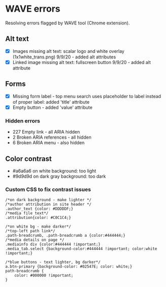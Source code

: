 # WAVE errors

Resolving errors flagged by WAVE tool (Chrome extension).

## Alt text
- [x] Images missing alt text: scalar logo and white overlay (1x1white_trans.png)
  9/9/20 - added alt attributes
- [x] Linked image missing alt text: fullscreen button
  9/9/20 - added alt attribute

## Forms
- [x] Missing form label - top menu search uses placeholder to label instead of proper label: added 'title' attribute
- [x] Empty button - added 'value' attribute

### Hidden errors
- 227 Empty link - all ARIA hidden
- 2 Broken ARIA references - all hidden
- 6 Broken ARIA menu - also hidden

## Color contrast

- #a6a6a6 on white background: too light
- #9d9d9d on dark gray background: too dark

### Custom CSS to fix contrast issues

```{css}
/*on dark background - make lighter */
/*author attribution in site header */
.author_text {color: #DDDDDF;}
/*media file text*/
.attribution{color: #C0C1C4;}

/*on white bg - make darker*/
/*top-left path link*/
.path-breadcrumb, .path-breadcrumb a {color:#444444;}
/*media details on page */
.mediainfo div {color:#444444 !important;}
.media_tab.select {background-color:#444444 !important; color:white !important;}

/*blue buttons - text lighter, bg darker*/
a.btn-primary {background-color: #02547E; color: white;}
path-breadcrumb {
    color: #000000 !important;
}
```
